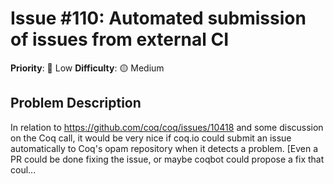 # Issue #110: Automated submission of issues from external CI

**Priority**: 🚀 Low
**Difficulty**: 🟡 Medium

## Problem Description

In relation to https://github.com/coq/coq/issues/10418 and some discussion on the Coq call, it would be very nice if coq.io could submit an issue automatically to Coq's opam repository when it detects a problem. [Even a PR could be done fixing the issue, or maybe coqbot could propose a fix that coul...
